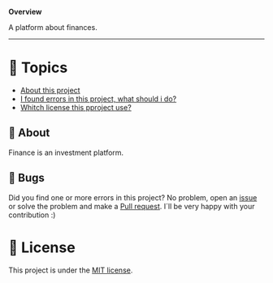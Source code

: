 **Overview**

A platform about finances.

---

# :pushpin: Topics

* [About this project](rocket-about)
* [I found errors in this project, what should i do?](bug-bugs)
* [Whitch license this pproject use?](closed_book-license)

## :book: About
Finance is an investment platform.

## :bug: Bugs
Did you find one or more errors in this project? No problem, open an [issue](https://github.com/upALX/Finance/issues) or solve the problem and make a [Pull request](https://github.com/upALX/Finance/pulls). I´ll be very happy with your contribution :)

# :closed_book: License
This project is under the [MIT license](https://opensource.org/licenses/MIT).

